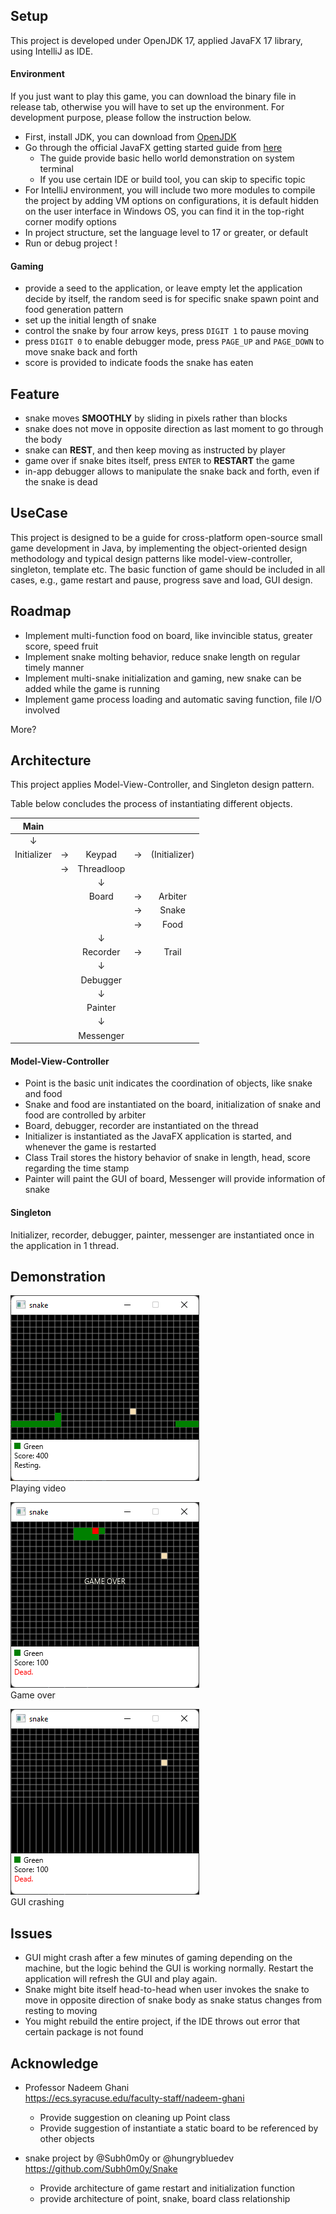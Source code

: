 
## Setup
This project is developed under OpenJDK 17,
applied JavaFX 17 library,
using IntelliJ as IDE.
#### Environment

If you just want to play this game, you can download the binary file
in release tab, otherwise you will have to set up the environment. 
For development purpose, please follow the instruction below.

- First, install JDK, you can download from [OpenJDK](http://jdk.java.net/java-se-ri/17)
- Go through the official JavaFX getting started guide from [here](https://openjfx.io/openjfx-docs/#introduction)
  - The guide provide basic hello world demonstration on system terminal
  - If you use certain IDE or build tool, you can skip to specific topic
- For IntelliJ environment, you will include two more modules to compile 
the project by adding VM options on configurations,
it is default hidden on the user interface in Windows OS, you can find it
in the top-right corner modify options
- In project structure, set the language level to 17 or greater, or default
- Run or debug project !

#### Gaming
- provide a seed to the application, or leave empty let the application 
decide by itself, the random seed is for specific snake spawn point and 
food generation pattern
- set up the initial length of snake
- control the snake by four arrow keys, press `DIGIT 1` to pause moving
- press `DIGIT 0` to enable debugger mode, press `PAGE_UP` and `PAGE_DOWN`
to move snake back and forth
- score is provided to indicate foods the snake has eaten

## Feature
- snake moves **SMOOTHLY** by sliding in pixels rather than blocks
- snake does not move in opposite direction as last moment
to go through the body
- snake can **REST**, and then keep moving as 
instructed by player
- game over if snake bites itself, press `ENTER` to **RESTART** the game
- in-app debugger allows to manipulate the snake back and forth,
even if the snake is dead

## UseCase
This project is designed to be a guide for cross-platform
open-source small game development in Java,
by implementing the object-oriented design methodology and typical
design patterns like model-view-controller, singleton, template etc. 
The basic function of game should be included in all cases,
e.g., game restart and pause, progress save and load, GUI design.

## Roadmap
- Implement multi-function food on board, like invincible status, 
greater score, speed fruit
- Implement snake molting behavior, reduce snake length on regular timely
manner
- Implement multi-snake initialization and gaming, new snake can be added
while the game is running
- Implement game process loading and automatic saving function, 
file I/O involved

More?

## Architecture
This project applies Model-View-Controller, and Singleton design pattern. 

Table below concludes the process of instantiating different objects.

|    Main     |||||
|:-----------:|:----------------:|:-----:|:---:|:---:|
|   &#8595;   |||||
| Initializer |    &#8594;     | Keypad| &#8594; | (Initializer)
|  |    &#8594;     | Threadloop|  |
|             | |   &#8595;   | |
|||Board|&#8594;| Arbiter|
||||&#8594;| Snake|
||||&#8594;| Food|
|||&#8595;|||
|||Recorder|&#8594;|Trail|
|||&#8595;|||
|||Debugger|||
|||&#8595;|||
|||Painter|||
|||&#8595;|||
|||Messenger|||

<!-- |    Main     |||||
|:-----------:|:----------------:|:-----:|:---:|:---:|
|   &#8595;   |||||
| Initializer |    &#8594;     | Threadloop|  |
|             | |   &#8595;   | |
|||Board|&#8594;| Snake|
||||&#8594;| Food|
|||&#8595;|||
|||Recorder|&#8594;|Trail|
|||&#8595;|||
|||Painter|||
|||&#8595;|||
|||Debugger|||
|||&#8595;|||
|||Messenger||| -->

#### Model-View-Controller
- Point is the basic unit indicates the coordination of objects, like
snake and food
- Snake and food are instantiated on the board, initialization of snake
and food are controlled by arbiter
- Board, debugger, recorder are instantiated on the thread
- Initializer is instantiated as the JavaFX application is started,
and whenever the game is restarted
- Class Trail stores the history behavior of snake in 
length, head, score regarding the time stamp
- Painter will paint the GUI of board, Messenger will provide
information of snake

#### Singleton
Initializer, recorder, debugger, painter, messenger are instantiated
once in the application in 1 thread.
## Demonstration
![link](Images/Play.png "Title text") \
Playing video

![link](Images/Game_over.png "Title text") \
Game over

![link](Images/GUI_crashed.png "Title text") \
GUI crashing
## Issues
- GUI might crash after a few minutes of gaming depending on the 
machine, but the logic behind the GUI is working normally.
Restart the application will refresh the GUI and play again.
- Snake might bite itself head-to-head when user invokes the snake
to move in opposite direction of snake body as snake status changes
from resting to moving
- You might rebuild the entire project, if the IDE throws out
error that certain package is not found

## Acknowledge
- Professor Nadeem Ghani \
  https://ecs.syracuse.edu/faculty-staff/nadeem-ghani
  - Provide suggestion on cleaning up Point class 
  - Provide suggestion of instantiate a static board to be referenced
  by other objects

- snake project by @Subh0m0y or @hungrybluedev \
https://github.com/Subh0m0y/Snake
  - Provide architecture of game restart and initialization function
  - provide architecture of point, snake, board class relationship

